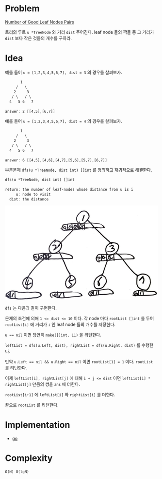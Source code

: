# Problem

[Number of Good Leaf Nodes Pairs](https://leetcode.com/problems/number-of-good-leaf-nodes-pairs/)

트리의 루트 `u *TreeNode` 와 거리 `dist` 주어진다.  leaf node 들의
짝들 중 그 거리가 `dist` 보다 작은 것들의 개수를 구하라.

# Idea

예를 들어 `u = [1,2,3,4,5,6,7], dist = 3` 의 경우를 살펴보자.

```
       1
     /   \ 
    2     3
   / \   / \
  4   5 6   7
  
answer: 2 [[4,5],[6,7]]
```

예를 들어 `u = [1,2,3,4,5,6,7], dist = 4` 의 경우를 살펴보자.

```
       1
     /   \ 
    2     3
   / \   / \
  4   5 6   7
  
answer: 6 [[4,5],[4,6],[4,7],[5,6],[5,7],[6,7]]
```

부분문제 `dfs(u *TreeNode, dist int) []int` 를 정의하고
재귀적으로 해결한다.

```
dfs(u *TreeNode, dist int) []int

return: the number of leaf-nodes whose distance from u is i
     u: node to visit
  dist: the distance  
```

![](recursiontree.png)

`dfs` 는 다음과 같이 구현한다.

문제의 조건에 의해 `1 <= dist <= 10` 이다.  각 node 마다 `rootList
[]int` 를 두어 `rootList[i]` 에 거리가 `i` 인 leaf node 들의 개수를
저장한다. 

`u == nil` 이면 당연히 `make([]int, 11)` 을 리턴한다.

`leftList = dfs(u.Left, dist), rightList = dfs(u.Right, dist)` 
를 수행한다.

만약 `u.Left == nil && u.Right == nil` 이면 `rootList[1] = 1`
이다. `rootList` 를 리턴한다.

이제 `leftList[i], rightList[j]` 에 대해 `i + j <= dist` 이면
`leftList[i] * rightList[j]` 만큼의 쌍을 `ans` 에 더한다.

`rootList[i+1]` 에 `leftList[i]` 와 `rightList[i]` 를
더한다.

끝으로 `rootList` 를 리턴한다.

# Implementation

* [go](a.go)

# Complexity

```
O(N) O(lgN)
```
